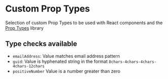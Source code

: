 # Custom Prop Types

Selection of custom Prop Types to be used with React components and the [Prop Types](https://www.npmjs.com/package/prop-types) library

## Type checks available

* `emailAddress`: Value matches email address pattern
* `guid`: Value is hyphenated string in the format `8chars-4chars-4chars-4chars-12chars`
* `positiveNumber` Value is a number greater than zero